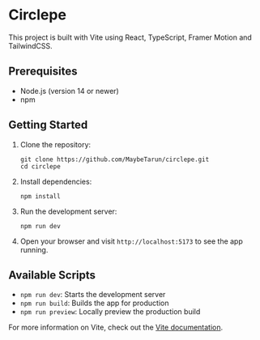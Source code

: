 # Circlepe

This project is built with Vite using React, TypeScript, Framer Motion and TailwindCSS.

## Prerequisites

- Node.js (version 14 or newer)
- npm

## Getting Started

1. Clone the repository:
   ```
   git clone https://github.com/MaybeTarun/circlepe.git
   cd circlepe
   ```

2. Install dependencies:
   ```
   npm install
   ```

3. Run the development server:
   ```
   npm run dev
   ```

4. Open your browser and visit `http://localhost:5173` to see the app running.

## Available Scripts

- `npm run dev`: Starts the development server
- `npm run build`: Builds the app for production
- `npm run preview`: Locally preview the production build

For more information on Vite, check out the [Vite documentation](https://vitejs.dev/).